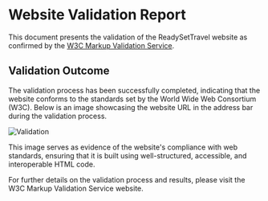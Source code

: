 # Website Validation Report

This document presents the validation of the ReadySetTravel website as confirmed by the [W3C Markup Validation Service](https://validator.w3.org/).

## Validation Outcome

The validation process has been successfully completed, indicating that the website conforms to the standards set by the World Wide Web Consortium (W3C). Below is an image showcasing the website URL in the address bar during the validation process.

![Validation](https://drive.google.com/uc?id=14k5PAaBoVZz1fRpxZdx7_MMUtZlKWKlT)

This image serves as evidence of the website's compliance with web standards, ensuring that it is built using well-structured, accessible, and interoperable HTML code.

For further details on the validation process and results, please visit the W3C Markup Validation Service website.
